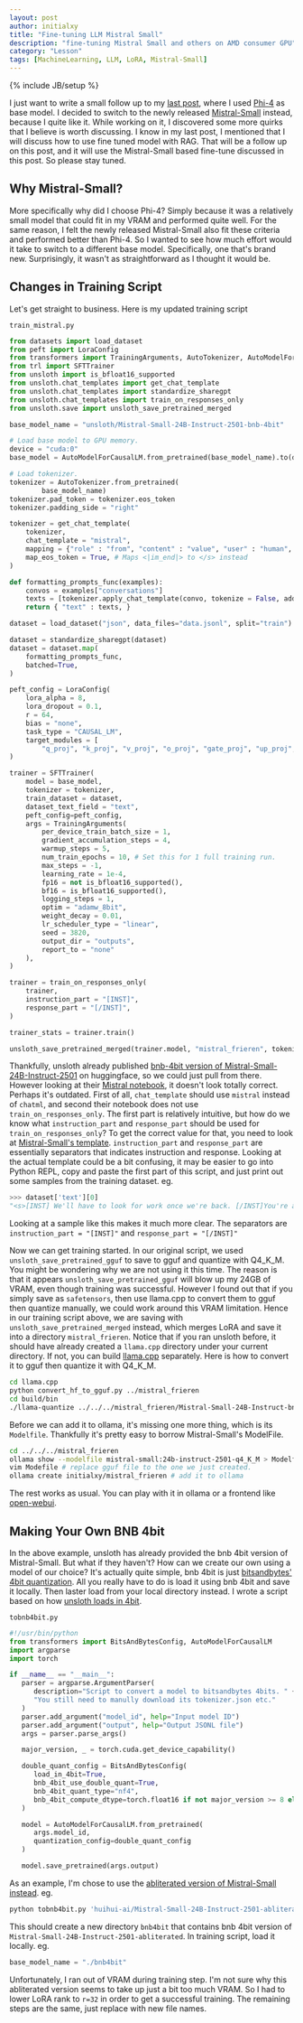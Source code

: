 ```yaml
---
layout: post
author: initialxy
title: "Fine-tuning LLM Mistral Small"
description: "fine-tuning Mistral Small and others on AMD consumer GPU"
category: "Lesson"
tags: [MachineLearning, LLM, LoRA, Mistral-Small]
---
```

{% include JB/setup %}

I just want to write a small follow up to my [last post](/lesson/2025/01/31/fine-tuning-llm-on-amd-gpu), where I used [Phi-4](https://huggingface.co/microsoft/phi-4) as base model. I decided to switch to the newly released [Mistral-Small](https://huggingface.co/mistralai/Mistral-Small-24B-Base-2501) instead, because I quite like it. While working on it, I discovered some more quirks that I believe is worth discussing. I know in my last post, I mentioned that I will discuss how to use fine tuned model with RAG. That will be a follow up on this post, and it will use the Mistral-Small based fine-tune discussed in this post. So please stay tuned. 

<!--more-->

## Why Mistral-Small?
More specifically why did I choose Phi-4? Simply because it was a relatively small model that could fit in my VRAM and performed quite well. For the same reason, I felt the newly released Mistral-Small also fit these criteria and performed better than Phi-4. So I wanted to see how much effort would it take to switch to a different base model. Specifically, one that's brand new. Surprisingly, it wasn't as straightforward as I thought it would be.

## Changes in Training Script
Let's get straight to business. Here is my updated training script

`train_mistral.py`
```python
from datasets import load_dataset
from peft import LoraConfig
from transformers import TrainingArguments, AutoTokenizer, AutoModelForCausalLM
from trl import SFTTrainer
from unsloth import is_bfloat16_supported
from unsloth.chat_templates import get_chat_template
from unsloth.chat_templates import standardize_sharegpt
from unsloth.chat_templates import train_on_responses_only
from unsloth.save import unsloth_save_pretrained_merged

base_model_name = "unsloth/Mistral-Small-24B-Instruct-2501-bnb-4bit"

# Load base model to GPU memory.
device = "cuda:0"
base_model = AutoModelForCausalLM.from_pretrained(base_model_name).to(device)

# Load tokenizer.
tokenizer = AutoTokenizer.from_pretrained(
        base_model_name)
tokenizer.pad_token = tokenizer.eos_token
tokenizer.padding_side = "right"

tokenizer = get_chat_template(
    tokenizer,
    chat_template = "mistral",
    mapping = {"role" : "from", "content" : "value", "user" : "human", "assistant" : "gpt"}, # ShareGPT style
    map_eos_token = True, # Maps <|im_end|> to </s> instead
)

def formatting_prompts_func(examples):
    convos = examples["conversations"]
    texts = [tokenizer.apply_chat_template(convo, tokenize = False, add_generation_prompt = False) for convo in convos]
    return { "text" : texts, }

dataset = load_dataset("json", data_files="data.jsonl", split="train")

dataset = standardize_sharegpt(dataset)
dataset = dataset.map(
    formatting_prompts_func,
    batched=True,
)

peft_config = LoraConfig(
    lora_alpha = 8,
    lora_dropout = 0.1,
    r = 64,
    bias = "none",
    task_type = "CAUSAL_LM",
    target_modules = [
        "q_proj", "k_proj", "v_proj", "o_proj", "gate_proj", "up_proj", "down_proj"]
)

trainer = SFTTrainer(
    model = base_model,
    tokenizer = tokenizer,
    train_dataset = dataset,
    dataset_text_field = "text",
    peft_config=peft_config,
    args = TrainingArguments(
        per_device_train_batch_size = 1,
        gradient_accumulation_steps = 4,
        warmup_steps = 5,
        num_train_epochs = 10, # Set this for 1 full training run.
        max_steps = -1,
        learning_rate = 1e-4,
        fp16 = not is_bfloat16_supported(),
        bf16 = is_bfloat16_supported(),
        logging_steps = 1,
        optim = "adamw_8bit",
        weight_decay = 0.01,
        lr_scheduler_type = "linear",
        seed = 3820,
        output_dir = "outputs",
        report_to = "none"
    ),
)

trainer = train_on_responses_only(
    trainer,
    instruction_part = "[INST]",
    response_part = "[/INST]",
)

trainer_stats = trainer.train()

unsloth_save_pretrained_merged(trainer.model, "mistral_frieren", tokenizer, save_method="merged_16bit")
```

Thankfully, unsloth already published [bnb-4bit version of Mistral-Small-24B-Instruct-2501](https://huggingface.co/unsloth/Mistral-Small-24B-Instruct-2501-bnb-4bit) on huggingface, so we could just pull from there. However looking at their [Mistral notebook](https://colab.research.google.com/github/unslothai/notebooks/blob/main/nb/Mistral_v0.3_(7B)-Conversational.ipynb), it doesn't look totally correct. Perhaps it's outdated. First of all, `chat_template` should use `mistral` instead of `chatml`, and second their notebook does not use `train_on_responses_only`. The first part is relatively intuitive, but how do we know what `instruction_part` and `response_part` should be used for `train_on_responses_only`? To get the correct value for that, you need to look at [Mistral-Small's template](https://ollama.com/library/mistral-small:24b/blobs/6db27cd4e277). `instruction_part` and `response_part` are essentially separators that indicates instruction and response. Looking at the actual template could be a bit confusing, it may be easier to go into Python REPL, copy and paste the first part of this script, and just print out some samples from the training dataset. eg.

```python
>>> dataset['text'][0]
"<s>[INST] We'll have to look for work once we're back. [/INST]You're already thinking about that?</s>"
```

Looking at a sample like this makes it much more clear. The separators are `instruction_part = "[INST]"` and `response_part = "[/INST]"`

Now we can get training started. In our original script, we used `unsloth_save_pretrained_gguf` to save to gguf and quantize with Q4_K_M. You might be wondering why we are not using it this time. The reason is that it appears `unsloth_save_pretrained_gguf` will blow up my 24GB of VRAM, even though training was successful. However I found out that if you simply save as `safetensors`, then use llama.cpp to convert them to gguf then quantize manually, we could work around this VRAM limitation. Hence in our training script above, we are saving with `unsloth_save_pretrained_merged` instead, which merges LoRA and save it into a directory `mistral_frieren`. Notice that if you ran unsloth before, it should have already created a `llama.cpp` directory under your current directory. If not, you can build [llama.cpp](https://github.com/ggml-org/llama.cpp/blob/master/docs/build.md) separately. Here is how to convert it to gguf then quantize it with Q4_K_M.

```bash
cd llama.cpp
python convert_hf_to_gguf.py ../mistral_frieren
cd build/bin
./llama-quantize ../../../mistral_frieren/Mistral-Small-24B-Instruct-bnb-4bit-2501-F16.gguf ../../../mistral_frieren/Mistral-Frieren.gguf Q4_K_M
```

Before we can add it to ollama, it's missing one more thing, which is its `Modelfile`. Thankfully it's pretty easy to borrow Mistral-Small's ModelFile.

```bash
cd ../../../mistral_frieren
ollama show --modelfile mistral-small:24b-instruct-2501-q4_K_M > Modelfile
vim Modefile # replace gguf file to the one we just created.
ollama create initialxy/mistral_frieren # add it to ollama
```

The rest works as usual. You can play with it in ollama or a frontend like [open-webui](https://github.com/open-webui/open-webui).

## Making Your Own BNB 4bit
In the above example, unsloth has already provided the bnb 4bit version of Mistral-Small. But what if they haven't? How can we create our own using a model of our choice? It's actually quite simple, bnb 4bit is just [bitsandbytes' 4bit quantization](https://github.com/bitsandbytes-foundation/bitsandbytes). All you really have to do is load it using bnb 4bit and save it locally. Then laster load from your local directory instead. I wrote a script based on how [unsloth loads in 4bit](https://github.com/unslothai/unsloth/blob/d1d15f1d14f1168837d29b9c08e9b6d63945d469/unsloth/models/loader.py#L331).

`tobnb4bit.py`
```python
#!/usr/bin/python
from transformers import BitsAndBytesConfig, AutoModelForCausalLM
import argparse
import torch

if __name__ == "__main__":
   parser = argparse.ArgumentParser(
      description="Script to convert a model to bitsandbytes 4bits. " +
      "You still need to manully download its tokenizer.json etc."
   )
   parser.add_argument("model_id", help="Input model ID")
   parser.add_argument("output", help="Output JSONL file")
   args = parser.parse_args()

   major_version, _ = torch.cuda.get_device_capability()

   double_quant_config = BitsAndBytesConfig(
      load_in_4bit=True,
      bnb_4bit_use_double_quant=True,
      bnb_4bit_quant_type="nf4",
      bnb_4bit_compute_dtype=torch.float16 if not major_version >= 8 else torch.bfloat16,
   )

   model = AutoModelForCausalLM.from_pretrained(
      args.model_id,
      quantization_config=double_quant_config
   )

   model.save_pretrained(args.output)
```

As an example, I'm chose to use the [abliterated version of Mistral-Small instead](https://huggingface.co/huihui-ai/Mistral-Small-24B-Instruct-2501-abliterated). eg.

```bash
python tobnb4bit.py 'huihui-ai/Mistral-Small-24B-Instruct-2501-abliterated' bnb4bit
```

This should create a new directory `bnb4bit` that contains bnb 4bit version of `Mistral-Small-24B-Instruct-2501-abliterated`. In training script, load it locally. eg.

```python
base_model_name = "./bnb4bit"
```

Unfortunately, I ran out of VRAM during training step. I'm not sure why this abliterated version seems to take up just a bit too much VRAM. So I had to lower LoRA rank to `r=32` in order to get a successful training. The remaining steps are the same, just replace with new file names.
